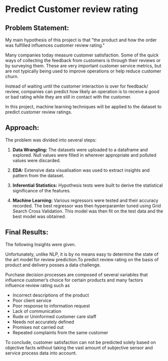 # Predict Customer review rating
## Problem Statement:

My main hypothesis of this project is that "the product and how the order was fulfilled influences customer review rating."

Many companies today measure customer satisfaction. Some of the quick ways of collecting the feedback from customers is through their reviews or by surveying them. These are very important customer service metrics, but are not typically being used to improve operations or help reduce customer churn.

Instead of waiting until the customer interaction is over for feedback/ review, companies can predict how likely an operation is to receive a good or bad rating while they are still in contact with the customer.

In this project, machine learning techniques will be applied to the dataset to predict customer review ratings.  

## Approach:

The problem was divided into several steps:

1. **Data Wrangling:** The datasets were uploaded to a dataframe and explored. Null values were filled in wherever appropriate and polluted values were discarded.

2. **EDA:** Extensive data visualisation was used to extract insights and pattern from the dataset.

3. **Inferential Statistics:** Hypothesis tests were built to derive the statistical significance of the features. 

5. **Machine Learning:** Various regressors were tested and their accuracy recorded. The best regressor was then hyperparamter tuned using Grid Search Cross Validation. This model was then fit on the test data and the best model was obtained.

## Final Results:

The following Insights were given.

Unfortunately, unlike NLP, it is by no means easy to determine the state of the art model for review prediction.To predict review rating on the basis of product and delivery posses a data challenge. 

Purchase decision processes are composed of several variables that influence customer’s choice for certain products and many factors influence review rating such as 

- Incorrect descriptions of the product
- Poor client service
- Poor response to information request
- Lack of communication
- Rude or Uninformed customer care staff
- Needs not accurately defined
- Promises not carried out
- Repeated complaints from the same customer

To conclude, customer satisfaction can not be predicted solely based on objective facts without taking the vast amount of subjective sensor and service process data into account.


